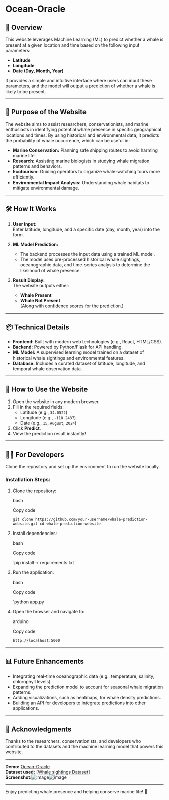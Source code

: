 # Ocean-Oracle


🌟 **Overview**
---------------

This website leverages Machine Learning (ML) to predict whether a whale is present at a given location and time based on the following input parameters:

-   **Latitude**
-   **Longitude**
-   **Date (Day, Month, Year)**

It provides a simple and intuitive interface where users can input these parameters, and the model will output a prediction of whether a whale is likely to be present.

* * * * *

🎯 **Purpose of the Website**
-----------------------------

The website aims to assist researchers, conservationists, and marine enthusiasts in identifying potential whale presence in specific geographical locations and times. By using historical and environmental data, it predicts the probability of whale occurrence, which can be useful in:

-   **Marine Conservation:** Planning safe shipping routes to avoid harming marine life.
-   **Research:** Assisting marine biologists in studying whale migration patterns and behaviors.
-   **Ecotourism:** Guiding operators to organize whale-watching tours more efficiently.
-   **Environmental Impact Analysis:** Understanding whale habitats to mitigate environmental damage.

* * * * *

🛠️ **How It Works**
--------------------

1.  **User Input:**\
    Enter latitude, longitude, and a specific date (day, month, year) into the form.

2.  **ML Model Prediction:**

    -   The backend processes the input data using a trained ML model.
    -   The model uses pre-processed historical whale sightings, oceanographic data, and time-series analysis to determine the likelihood of whale presence.
3.  **Result Display:**\
    The website outputs either:

    -   **Whale Present**
    -   **Whale Not Present**\
        (Along with confidence scores for the prediction.)

* * * * *

📦 **Technical Details**
------------------------

-   **Frontend:** Built with modern web technologies (e.g., React, HTML/CSS).
-   **Backend:** Powered by Python/Flask for API handling.
-   **ML Model:** A supervised learning model trained on a dataset of historical whale sightings and environmental features.
-   **Database:** Includes a curated dataset of latitude, longitude, and temporal whale observation data.

* * * * *

🚀 **How to Use the Website**
-----------------------------

1.  Open the website in any modern browser.
2.  Fill in the required fields:
    -   Latitude (e.g., `34.0522`)
    -   Longitude (e.g., `-118.2437`)
    -   Date (e.g., `15`, `August`, `2024`)
3.  Click **Predict**.
4.  View the prediction result instantly!

* * * * *

🧑‍💻 **For Developers**
------------------------

Clone the repository and set up the environment to run the website locally.

### **Installation Steps:**

1.  Clone the repository:

    bash

    Copy code

    `git clone https://github.com/your-username/whale-prediction-website.git
    cd whale-prediction-website`

2.  Install dependencies:

    bash

    Copy code

    `pip install -r requirements.txt

3.  Run the application:

    bash

    Copy code

    `python app.py

4.  Open the browser and navigate to:

    arduino

    Copy code

    `http://localhost:5000`

* * * * *

📊 **Future Enhancements**
--------------------------

-   Integrating real-time oceanographic data (e.g., temperature, salinity, chlorophyll levels).
-   Expanding the prediction model to account for seasonal whale migration patterns.
-   Adding visualizations, such as heatmaps, for whale density predictions.
-   Building an API for developers to integrate predictions into other applications.

* * * * *



🙌 **Acknowledgments**
----------------------

Thanks to the researchers, conservationists, and developers who contributed to the datasets and the machine learning model that powers this website.

* * * * *

**Demo:** [Ocean-Oracle](https://ocean-oracle.vercel.app/)\
**Dataset used:** [[Whale sightings Dataset](https://catalog.data.gov/dataset/right-whale-sightings-advisory-system-rwsas1)]\
**Screenshot:**![image](https://github.com/user-attachments/assets/f3d2f72c-84b7-4f4e-9d6d-18f8e696e7a4)![image](https://github.com/user-attachments/assets/b02cb03b-ad13-4775-b3c3-3cab127f96b7)




* * * * *

Enjoy predicting whale presence and helping conserve marine life! 🐋
